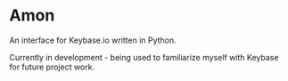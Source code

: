 # Amon

An interface for Keybase.io written in Python.

Currently in development - being used to familiarize myself with Keybase for future project work.

